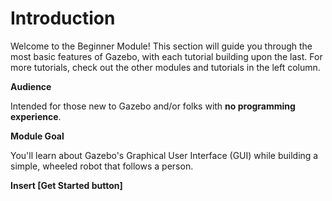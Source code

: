 # Introduction

Welcome to the Beginner Module! This section will guide you through the most basic features of Gazebo, with each tutorial building upon the last. For more tutorials, 
check out the other modules and tutorials in the left column.

**Audience**

Intended for those new to Gazebo and/or folks with **no programming experience**. 

**Module Goal**

You'll learn about Gazebo's Graphical User Interface (GUI) while building a simple, wheeled robot that follows a person.

**Insert [Get Started button]**

